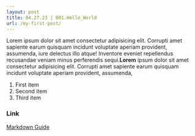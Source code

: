 ```yaml
---
layout: post
title: 04.27.23 | 001.Hello_World 
url: /my-first-post/
---
```


Lorem ipsum dolor sit amet consectetur adipisicing elit. Corrupti amet sapiente earum quisquam incidunt voluptate aperiam provident, assumenda, iure delectus illo atque! Inventore eveniet repellendus recusandae veniam minus perferendis sequi.**Lorem** ipsum dolor sit amet consectetur adipisicing elit. Corrupti amet sapiente earum quisquam incidunt voluptate aperiam provident, assumenda, 

1. First item
2. Second item
3. Third item

### Link

[Markdown Guide](https://www.markdownguide.org)
